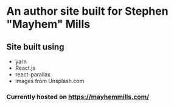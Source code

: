 # An author site built for Stephen "Mayhem" Mills

## Site built using
* yarn
* React.js
* react-parallax
* images from Unsplash.com

### Currently hosted on <https://mayhemmills.com/>